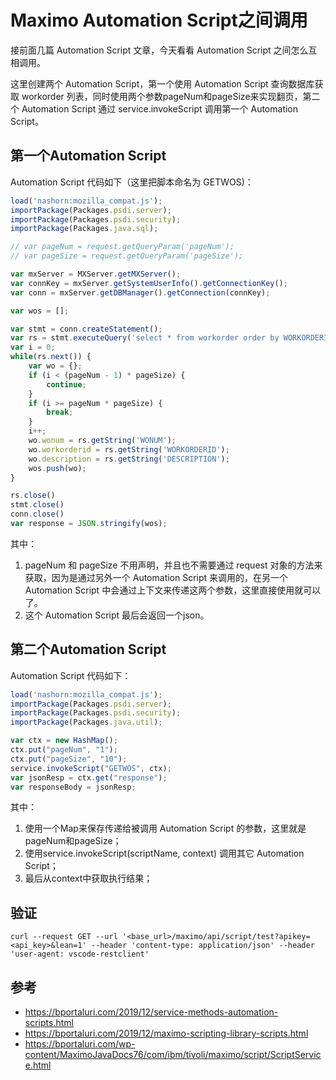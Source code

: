 # Maximo Automation Script之间调用

接前面几篇 Automation Script 文章，今天看看 Automation Script 之间怎么互相调用。

这里创建两个 Automation Script，第一个使用 Automation Script 查询数据库获取 workorder 列表，同时使用两个参数pageNum和pageSize来实现翻页，第二个 Automation Script 通过 service.invokeScript 调用第一个 Automation Script。

## 第一个Automation Script

Automation Script 代码如下（这里把脚本命名为 GETWOS)：

``` javascript
load('nashorn:mozilla_compat.js');
importPackage(Packages.psdi.server);
importPackage(Packages.psdi.security);
importPackage(Packages.java.sql);

// var pageNum = request.getQueryParam('pageNum');
// var pageSize = request.getQueryParam('pageSize');

var mxServer = MXServer.getMXServer();
var connKey = mxServer.getSystemUserInfo().getConnectionKey();
var conn = mxServer.getDBManager().getConnection(connKey);

var wos = [];

var stmt = conn.createStatement();
var rs = stmt.executeQuery('select * from workorder order by WORKORDERID');
var i = 0;
while(rs.next()) {
    var wo = {};
    if (i < (pageNum - 1) * pageSize) {
        continue;
    }
    if (i >= pageNum * pageSize) {
        break;
    }
    i++;
    wo.wonum = rs.getString('WONUM');
    wo.workorderid = rs.getString('WORKORDERID');
	wo.description = rs.getString('DESCRIPTION');
    wos.push(wo);
}

rs.close()
stmt.close()
conn.close()
var response = JSON.stringify(wos);
```

其中：
1. pageNum 和 pageSize 不用声明，并且也不需要通过 request 对象的方法来获取，因为是通过另外一个 Automation Script 来调用的，在另一个 Automation Script 中会通过上下文来传递这两个参数，这里直接使用就可以了。
2. 这个 Automation Script 最后会返回一个json。

## 第二个Automation Script

Automation Script 代码如下：

``` javascript
load('nashorn:mozilla_compat.js');
importPackage(Packages.psdi.server);
importPackage(Packages.psdi.security);
importPackage(Packages.java.util);

var ctx = new HashMap();
ctx.put("pageNum", "1");
ctx.put("pageSize", "10");
service.invokeScript("GETWOS", ctx);
var jsonResp = ctx.get("response");
var responseBody = jsonResp;
```

其中：
1. 使用一个Map来保存传递给被调用 Automation Script 的参数，这里就是pageNum和pageSize；
2. 使用service.invokeScript(scriptName, context) 调用其它 Automation Script；
3. 最后从context中获取执行结果；

## 验证

``` shell
curl --request GET --url '<base_url>/maximo/api/script/test?apikey=<api_key>&lean=1' --header 'content-type: application/json' --header 'user-agent: vscode-restclient'
```

## 参考
- https://bportaluri.com/2019/12/service-methods-automation-scripts.html
- https://bportaluri.com/2019/12/maximo-scripting-library-scripts.html
- https://bportaluri.com/wp-content/MaximoJavaDocs76/com/ibm/tivoli/maximo/script/ScriptService.html
